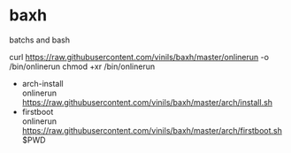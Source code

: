 # baxh
batchs and bash

curl https://raw.githubusercontent.com/vinils/baxh/master/onlinerun -o /bin/onlinerun
chmod +xr /bin/onlinerun

- arch-install<br>
onlinerun https://raw.githubusercontent.com/vinils/baxh/master/arch/install.sh
- firstboot<br>
onlinerun https://raw.githubusercontent.com/vinils/baxh/master/arch/firstboot.sh $PWD
